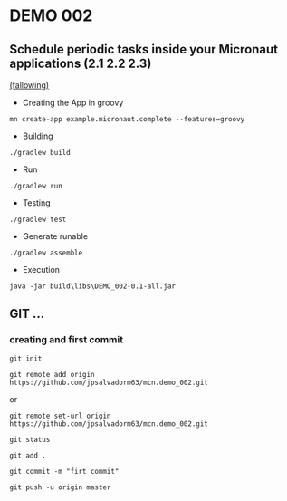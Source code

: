 # DEMO 002
## Schedule periodic tasks inside your Micronaut applications (2.1 2.2 2.3) 

[(fallowing)](http://guides.micronaut.io/micronaut-scheduled-groovy/guide/index.html#solution)

* Creating the App in groovy

`mn create-app example.micronaut.complete --features=groovy`

* Building

`./gradlew build`

* Run

`./gradlew run`

* Testing

`./gradlew test`

* Generate runable

`./gradlew assemble`

* Execution

`java -jar build\libs\DEMO_002-0.1-all.jar`

## GIT ...

### creating and first commit

`git init`

`git remote add origin https://github.com/jpsalvadorm63/mcn.demo_002.git`

or

`git remote set-url origin https://github.com/jpsalvadorm63/mcn.demo_002.git`

`git status`

`git add .`

`git commit -m "firt commit"`

`git push -u origin master`




